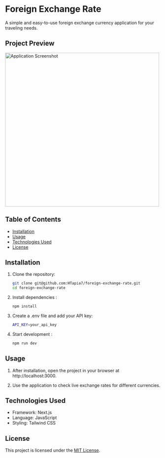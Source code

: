 # Foreign Exchange Rate  

A simple and easy-to-use foreign exchange currency application for your traveling needs.  

## Project Preview  

<img src="./src/app/asset/Screenshot%202024-12-14%20at%208.28.38 PM.png" alt="Application Screenshot" width="500"/>


## Table of Contents  

- [Installation](#installation)  
- [Usage](#usage)  
- [Technologies Used](#technologies-used)  
- [License](#license)  

## Installation  

1. Clone the repository:  
   ```bash  
   git clone git@github.com:HTapia7/foreign-exchange-rate.git  
   cd foreign-exchange-rate  
2. Install dependencies :  
   ```bash  
   npm install  
3. Create a .env file and add your API key: 
   ```bash
   API_KEY=your_api_key
4. Start development :  
   ```bash  
   npm run dev
## Usage

1. After installation, open the project in your browser at http://localhost:3000.

2. Use the application to check live exchange rates for different currencies.

## Technologies Used

- Framework: Next.js
- Language: JavaScript
- Styling: Tailwind CSS

## License  

This project is licensed under the [MIT License](https://opensource.org/licenses/MIT).  
